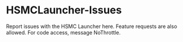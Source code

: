 # HSMCLauncher-Issues
Report issues with the HSMC Launcher here. Feature requests are also allowed. For code access, message NoThrottle.
